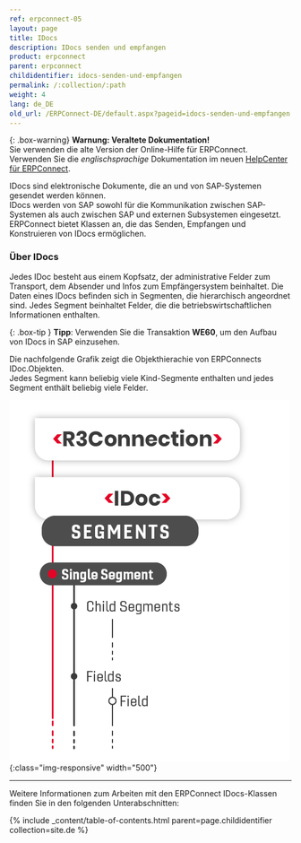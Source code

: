 ```yaml
---
ref: erpconnect-05
layout: page
title: IDocs
description: IDocs senden und empfangen
product: erpconnect
parent: erpconnect
childidentifier: idocs-senden-und-empfangen
permalink: /:collection/:path
weight: 4
lang: de_DE
old_url: /ERPConnect-DE/default.aspx?pageid=idocs-senden-und-empfangen
---
```


{: .box-warning}
**Warnung: Veraltete Dokumentation!** <br>
Sie verwenden die alte Version der Online-Hilfe für ERPConnect.<br>
Verwenden Sie die *englischsprachige* Dokumentation im neuen [HelpCenter für ERPConnect](https://helpcenter.theobald-software.com/erpconnect/documentation/introduction/).

IDocs sind elektronische Dokumente, die an und von SAP-Systemen gesendet werden können. <br>
IDocs werden von SAP sowohl für die Kommunikation zwischen SAP-Systemen als auch zwischen SAP und externen Subsystemen eingesetzt.
ERPConnect bietet Klassen an, die das Senden, Empfangen und Konstruieren von IDocs ermöglichen.

### Über IDocs
Jedes IDoc besteht aus einem Kopfsatz, der administrative Felder zum Transport, dem Absender und Infos zum Empfängersystem beinhaltet. 
Die Daten eines IDocs befinden sich in Segmenten, die hierarchisch angeordnet sind. 
Jedes Segment beinhaltet Felder, die die betriebswirtschaftlichen Informationen enthalten.

{: .box-tip }
**Tipp**: Verwenden Sie die Transaktion **WE60**, um den Aufbau von IDocs in SAP einzusehen.


Die nachfolgende Grafik zeigt die Objekthierachie von ERPConnects IDoc.Objekten. <br>
Jedes Segment kann beliebig viele Kind-Segmente enthalten und jedes Segment enthält beliebig viele Felder.

![SAP-IDoc-Object-Model](/img/content/SAP-IDoc-Object-Model.png){:class="img-responsive" width="500"}

****
Weitere Informationen zum Arbeiten mit den ERPConnect IDocs-Klassen finden Sie in den folgenden Unterabschnitten:

{% include _content/table-of-contents.html parent=page.childidentifier collection=site.de %}